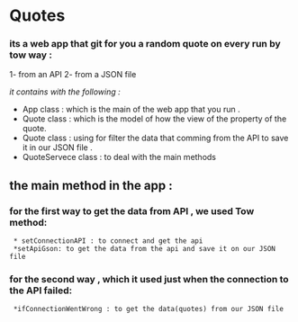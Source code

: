 # Quotes

### its a web app that git for you a random quote on every run by tow way :
1- from an API
2- from a JSON file

*it contains with the following :*

* App class : which is the main of the web app that you run .
* Quote class : which is the model of how the view of the property of the quote.
* Quote class : using for  filter the data that comming from the API to save it in our JSON file .
* QuoteServece class : to deal with the main methods
## the main method in the app :
### for the first way to get the data from API , we used Tow method:
     * setConnectionAPI : to connect and get the api
     *setApiGson: to get the data from the api and save it on our JSON file

### for the second way , which it used just when the connection to the API failed:
     *ifConnectionWentWrong : to get the data(quotes) from our JSON file